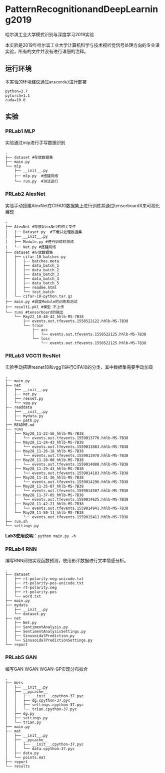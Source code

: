 # PatternRecognitionandDeepLearning2019
哈尔滨工业大学模式识别与深度学习2019实验

本实验是2019年哈尔滨工业大学计算机科学与技术视听觉信号处理方向的专业课实验，所有的文件并没有进行详细的注释。

## 运行环境

本实验的环境建议通过`anaconda3`进行部署

```
python=3.7
pytorch=1.1
cuda=10.0
```

## 实验

### PRLab1 MLP

实验通过mlp进行手写数据识别
```
.
├── dataset #存放数据集
├── main.py
└── mlp
    ├── __init__.py
    ├── mlp.py  #搭建网络
    └── run.py  #测试运行
```


### PRLab2 AlexNet

实验手动搭建AlexNet在CIFA10数据集上进行训练并通过tensorboardX来可视化展现
```
.
├── AlexNet #存放AlexNet的相关文件
│   ├── Dataset.py  #下载并处理数据集
│   ├── __init__.py
│   ├── Module.py #进行训练和测试
│   └── Net.py #搭建网络
├── dataset #存放数据集
│   ├── cifar-10-batches-py
│   │   ├── batches.meta
│   │   ├── data_batch_1
│   │   ├── data_batch_2
│   │   ├── data_batch_3
│   │   ├── data_batch_4
│   │   ├── data_batch_5
│   │   ├── readme.html
│   │   └── test_batch
│   └── cifar-10-python.tar.gz
├── main.py #调度Module的训练和测试
├── result1.pkl #模型 不上传
└── runs #tensorboard的输出
    └── May22_18-48-42_hhlb-MS-7B38
        ├── events.out.tfevents.1558522122.hhlb-MS-7B38
        └── train
            ├── acc
            │   └── events.out.tfevents.1558522125.hhlb-MS-7B38
            └── loss
                └── events.out.tfevents.1558522125.hhlb-MS-7B38
```

### PRLab3 VGG11 ResNet

实验手动搭建resnet18和vgg11进行CIFA10的分类，其中数据集需要手动加载
```
.
├── main.py
├── net
│   ├── __init__.py
│   ├── net.py
│   ├── resnet.py
│   └── vgg.py
├── readdata
│   ├── __init__.py
│   ├── mydata.py
│   └── path.py
├── README.md
├── runs
│   ├── May28_11-22-56_hhlb-MS-7B38
│   │   └── events.out.tfevents.1559013776.hhlb-MS-7B38
│   ├── May28_11-24-43_hhlb-MS-7B38
│   │   └── events.out.tfevents.1559013883.hhlb-MS-7B38
│   ├── May28_11-26-18_hhlb-MS-7B38
│   │   └── events.out.tfevents.1559013978.hhlb-MS-7B38
│   ├── May28_11-28-08_hhlb-MS-7B38
│   │   └── events.out.tfevents.1559014088.hhlb-MS-7B38
│   ├── May28_11-29-43_hhlb-MS-7B38
│   │   └── events.out.tfevents.1559014183.hhlb-MS-7B38
│   ├── May28_11-31-36_hhlb-MS-7B38
│   │   └── events.out.tfevents.1559014296.hhlb-MS-7B38
│   ├── May28_11-35-07_hhlb-MS-7B38
│   │   └── events.out.tfevents.1559014507.hhlb-MS-7B38
│   ├── May28_11-37-05_hhlb-MS-7B38
│   │   └── events.out.tfevents.1559014625.hhlb-MS-7B38
│   ├── May28_11-42-21_hhlb-MS-7B38
│   │   └── events.out.tfevents.1559014941.hhlb-MS-7B38
│   └── May28_11-50-11_hhlb-MS-7B38
│       └── events.out.tfevents.1559015411.hhlb-MS-7B38
├── run.sh
└── settings.py
```

**Lab3使用说明**：`python main.py -h`

### PRLab4 RNN

编写RNN网络实现函数预测，使用影评数据进行文本情感分析。

```
.
├── dataset
│   ├── rt-polarity-neg-unicode.txt
│   ├── rt-polarity-pos-unicode.txt
│   ├── rt-polarity.neg
│   ├── rt-polarity.pos
│   └── word.txt
├── main.py
├── mydata
│   ├── __init__.py
│   └── dataset.py
├── net
│   ├── Net.py
│   ├── SentimentAnalysis.py
│   ├── SentimentAnalysisSettings.py
│   ├── SinusoidalPrediction.py
│   └── SinusoidalPredictionSettings.py
└── report
```

### PRLab5 GAN

编写GAN WGAN WGAN-GP实现分布拟合

```
.
├── Nets
│   ├── __init__.py
│   ├── __pycache__
│   │   ├── __init__.cpython-37.pyc
│   │   ├── dg.cpython-37.pyc
│   │   ├── settings.cpython-37.pyc
│   │   └── trian.cpython-37.pyc
│   ├── dg.py
│   ├── settings.py
│   └── trian.py
├── main.py
├── mat
│   ├── __init__.py
│   ├── __pycache__
│   │   ├── __init__.cpython-37.pyc
│   │   └── data.cpython-37.pyc
│   ├── data.py
│   └── points.mat
├── report
└── results
```
